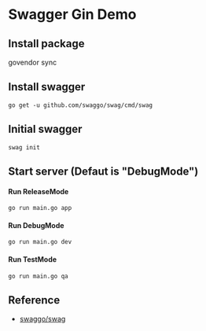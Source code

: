 # Swagger Gin Demo

## Install package
govendor sync

## Install swagger
    go get -u github.com/swaggo/swag/cmd/swag  

## Initial swagger
    swag init

## Start server (Defaut is "DebugMode")
#### Run ReleaseMode
    go run main.go app
#### Run DebugMode
    go run main.go dev
#### Run TestMode
    go run main.go qa

## Reference
* [swaggo/swag](https://github.com/swaggo/swag)